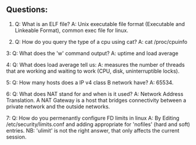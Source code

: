 ## Questions:

1. Q: What is an ELF file?
A: Unix executable file format (Executable and Linkeable Format), common exec file for linux.

2. Q: How do you query the type of a cpu using cat?
A: cat /proc/cpuinfo

3: Q: What does the 'w' command output?
A: uptime and load average

4: Q: What does load average tell us:
A: measures the number of threads that are working and waiting to work (CPU, disk, uninterruptible locks). 

5: Q: How many hosts does a IP v4 class B network have?
A: 65534.

6: Q: What does NAT stand for and when is  it used?
A: Network Address Translation. A NAT Gateway is a host that bridges connectivity between a private network and the outside networks.

7: Q: How do you permenantly configure FD limits in linux
A: By Editing /etc/security/limits.conf and adding appropriate for 'nofiles' (hard and soft) entries.
NB: 'ulimit' is not the right answer, that only affects the current session.
